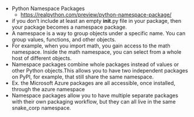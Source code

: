 - Python Namespace Packages
    - https://realpython.com/preview/python-namespace-package/
-  if you don’t include at least an empty __init__.py file in your package, then your package becomes a namespace package.
- A namespace is a way to group objects under a specific name. You can group values, functions, and other objects.
- For example, when you import math, you gain access to the math namespace. Inside the math namespace, you can select from a whole host of different objects.
- Namespace packages  combine whole packages instead of values or other Python objects.This allows you to have two independent packages on PyPI, for example, that still share the same namespace. 
- Ex. the Microsoft Azure packages are all accessible, once installed, through the azure namespace
- Namespace packages allow you to have multiple separate packages with their own packaging workflow, but they can all live in the same snake_corp namespace.